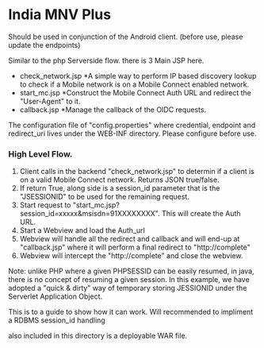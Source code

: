# India MNV Plus

Should be used in conjunction of the Android client.
(before use, please update the endpoints)

Similar to the php Serverside flow.
there is 3 Main JSP here.


* check_network.jsp
  *A simple way to perform IP based discovery lookup to check if a Mobile network is on a Mobile Connect enabled network.
* start_mc.jsp
  *Construct the Mobile Connect Auth URL and redirect the "User-Agent" to it.
* callback.jsp
  *Manage the callback of the OIDC requests. 

The configuration file of "config.properties" where credential, endpoint and redirect_uri lives under the WEB-INF directory.
Please configure before use.

### High Level Flow.
1. Client calls in the backend "check_network.jsp" to determin if a client is on a valid Mobile Connect network. Returns JSON true/false.
2. If return True, along side is a session_id parameter that is the "JSESSIONID" to be used for the remaining request.
3. Start request to "start_mc.jsp?session_id=xxxxx&msisdn=91XXXXXXXX". This will create the Auth URL.
4. Start a Webview and load the Auth_url
5. Webview will handle all the redirect and callback and will end-up at "callback.jsp" where it will perform a final redirect to "http://complete"
6. Webview will intercept the "http://complete" and close the webview.

Note:
unlike PHP where a given PHPSESSID can be easily resumed, in java, there is no concept of resuming a given session. In this example, we have adopted a "quick & dirty" way of temporary storing JESSIONID under the Serverlet Application Object.

This is to a guide to show how it can work. Will recommended to impliment a RDBMS session_id handling

also included in this directory is a deployable WAR file.
